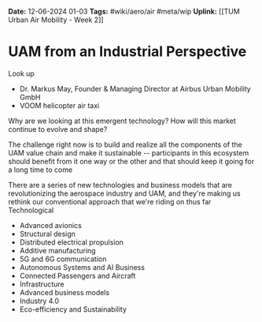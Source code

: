 **Date:** 12-06-2024 01-03
**Tags:** #wiki/aero/air #meta/wip 
**Uplink:** [[TUM Urban Air Mobility - Week 2]]

# UAM from an Industrial Perspective

Look up 
* Dr. Markus May, Founder & Managing Director at Airbus Urban Mobility GmbH
* VOOM helicopter air taxi

Why are we looking at this emergent technology? 
How will this market continue to evolve and shape?

The challenge right now is to build and realize all the components of the UAM value chain and make it sustainable -- participants in this ecosystem should benefit from it one way or the other and that should keep it going for a long time to come

There are a series of new technologies and business models that are revolutionizing the aerospace industry and UAM, and they're making us rethink our conventional approach that we're riding on thus far
Technological
- Advanced avionics
- Structural design 
- Distributed electrical propulsion
- Additive manufacturing
- 5G and 6G communication
- Autonomous Systems and AI
Business
- Connected Passengers and Aircraft
- Infrastructure
- Advanced business models
- Industry 4.0
- Eco-efficiency and Sustainability

